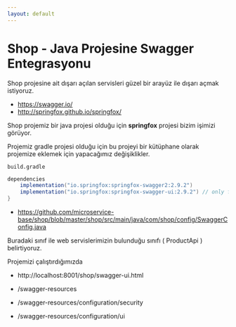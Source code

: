 ```yaml
---
layout: default
---
```

# Shop - Java Projesine Swagger Entegrasyonu

Shop projesine ait dışarı açılan servisleri güzel bir arayüz ile dışarı açmak istiyoruz.

- https://swagger.io/
- http://springfox.github.io/springfox/

Shop projemiz bir java projesi olduğu için **springfox** projesi bizim işimizi görüyor.

Projemiz gradle projesi olduğu için bu projeyi bir kütüphane olarak projemize eklemek için yapacağımız değişiklikler.

	build.gradle

```groovy
dependencies
	implementation("io.springfox:springfox-swagger2:2.9.2")
	implementation("io.springfox:springfox-swagger-ui:2.9.2") // only for swagger-ui.html
}
```


- https://github.com/microservice-base/shop/blob/master/shop/src/main/java/com/shop/config/SwaggerConfig.java

Buradaki sınıf ile web servislerimizin bulunduğu sınıfı ( ProductApi ) belirtiyoruz.

Projemizi çalıştırdığımızda 

- http://localhost:8001/shop/swagger-ui.html

- /swagger-resources
- /swagger-resources/configuration/security
- /swagger-resources/configuration/ui
